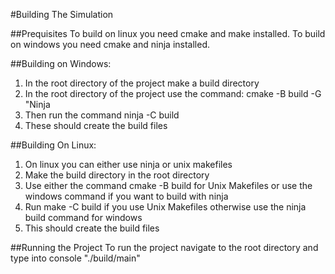 #Building The Simulation

##Prequisites
To build on linux you need cmake and make installed.
To build on windows you need cmake and ninja installed. 

##Building on Windows:

1. In the root directory of the project make a build directory 
2. In the root directory of the project use the command: cmake -B build -G "Ninja
2. Then run the command ninja -C build
3. These should create the build files 


##Building On Linux:
1. On linux you can either use ninja or unix makefiles
2. Make the build directory in the root directory
3. Use either the command cmake -B build for Unix Makefiles or use the windows command 
   if you want to build with ninja
4. Run make -C build if you use Unix Makefiles otherwise use the ninja build command for windows
3. This should create the build files


##Running the Project
To run the project navigate to the root directory and type into console "./build/main"
